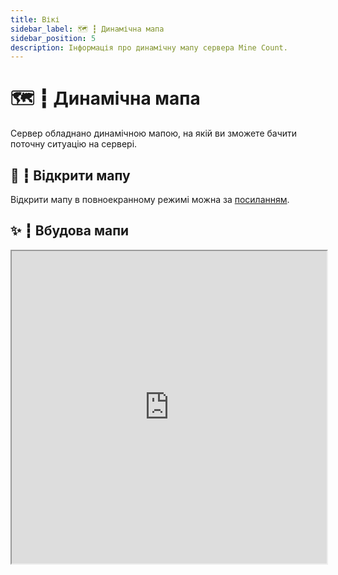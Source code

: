 ```yaml
---
title: Вікі
sidebar_label: 🗺️ ┇ Динамічна мапа
sidebar_position: 5
description: Інформація про динамічну мапу сервера Mine Count.
---
```

# 🗺️ ┇ Динамічна мапа

Сервер обладнано динамічною мапою, на якій ви зможете бачити поточну ситуацію на сервері.

## 🔗 ┇ Відкрити мапу

Відкрити мапу в повноекранному режимі можна за [посиланням](https://map.mcount.fun/).

## ✨ ┇ Вбудова мапи

<iframe src="http://89.35.49.91:25569/" height="500px" width="100%"></iframe>